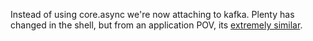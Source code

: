 Instead of using core.async we're now attaching to kafka.  Plenty has changed in the shell, but from an application POV, its [extremely similar](src/core.clj).